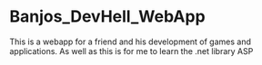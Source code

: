 # Banjos_DevHell_WebApp
This is a webapp for a friend and his development of games and applications. As well as this is for me to learn the .net library ASP
